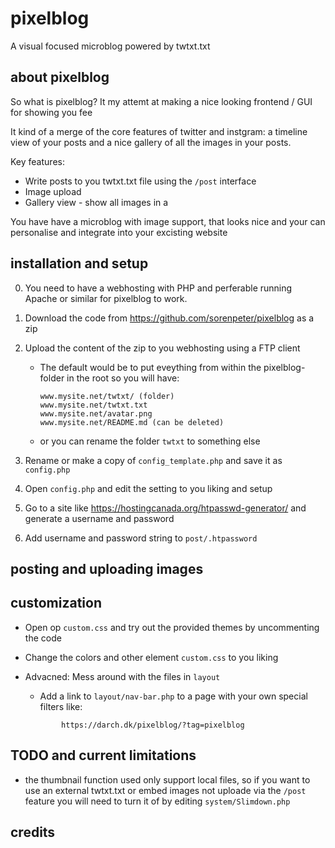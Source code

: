# pixelblog
A visual focused microblog powered by twtxt.txt

## about pixelblog

So what is pixelblog? It my attemt at making a nice looking frontend / GUI for showing you fee

It kind of a merge of the core features of twitter and instgram: a timeline view of your posts and a nice gallery of all the images in your posts.

Key features:
* Write posts to you twtxt.txt file using the `/post` interface
* Image upload
* Gallery view - show all images in a 

You have have a microblog with image support, that looks nice and your can personalise and integrate into your excisting website



## installation and setup

0. You need to have a webhosting with PHP and perferable running Apache or similar for pixelblog to work.

1. Download the code from https://github.com/sorenpeter/pixelblog as a zip

2. Upload the content of the zip to you webhosting using a FTP client
	- The default would be to put eveything from within the pixelblog-folder in the root so you will have:
		```
		www.mysite.net/twtxt/ (folder)
		www.mysite.net/twtxt.txt
		www.mysite.net/avatar.png
		www.mysite.net/README.md (can be deleted)
		```
	- or you can rename the folder `twtxt` to something else 

3. Rename or make a copy of `config_template.php` and save it as `config.php`

4. Open `config.php` and edit the setting to you liking and setup

5. Go to a site like https://hostingcanada.org/htpasswd-generator/ and generate a username and password

6. Add username and password string to  `post/.htpassword`



## posting and uploading images


## customization

* Open op `custom.css` and try out the provided themes by uncommenting the code

* Change the colors and other element `custom.css` to you liking

* Advacned: Mess around with the files in `layout`
	* Add a link to `layout/nav-bar.php` to a page with your own special filters like: 
	```
			https://darch.dk/pixelblog/?tag=pixelblog
	```

## TODO and current limitations

- the thumbnail function used only support local files, so if you want to use an external twtxt.txt or embed images not uploade via the `/post` feature you will need to turn it of by editing `system/Slimdown.php`

## credits
